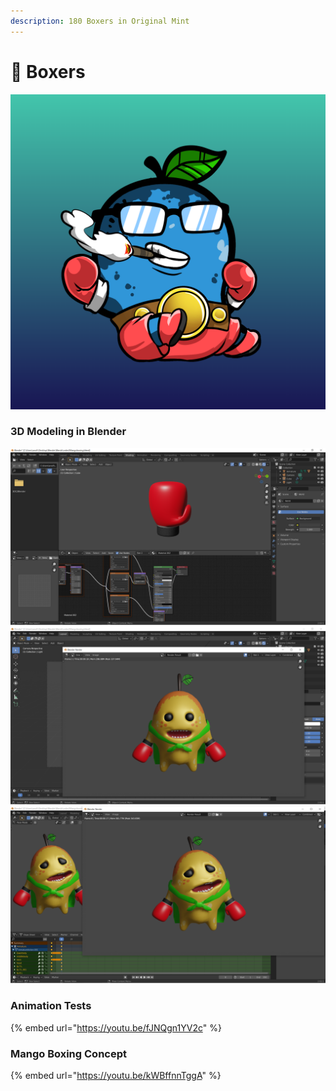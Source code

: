 ```yaml
---
description: 180 Boxers in Original Mint
---
```


# 🥊 Boxers

![](../../../.gitbook/assets/mh516.png)

### 3D Modeling in Blender

![](<../../../.gitbook/assets/image (13) (1).png>)![](<../../../.gitbook/assets/image (14) (1).png>)![](<../../../.gitbook/assets/image (9) (1) (1).png>)

### Animation Tests

{% embed url="https://youtu.be/fJNQgn1YV2c" %}

### Mango Boxing Concept

{% embed url="https://youtu.be/kWBffnnTggA" %}
